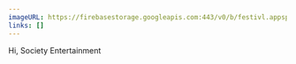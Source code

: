 ```yaml
---
imageURL: https://firebasestorage.googleapis.com:443/v0/b/festivl.appspot.com/o/userContent%2F1817B7F2-ABF9-4844-9F93-82A8D2852A7D.png?alt=media&token=6e6e97ac-1e75-4d44-ac48-d3b77db7516b
links: []
---
```

Hi, Society Entertainment